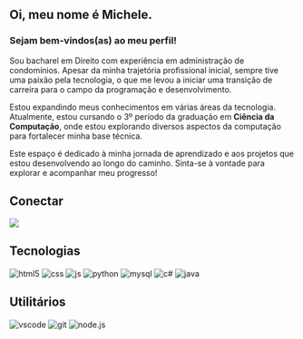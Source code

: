 ## Oi, meu nome é Michele.
### Sejam bem-vindos(as) ao meu perfil!

Sou bacharel em Direito com experiência em administração de condomínios. Apesar da minha trajetória profissional inicial, sempre tive uma paixão pela tecnologia, o que me levou a iniciar uma transição de carreira para o campo da programação e desenvolvimento.

Estou expandindo meus conhecimentos em várias áreas da tecnologia. Atualmente, estou cursando o 3º período da graduação em <strong>Ciência da Computação</strong>, onde estou explorando diversos aspectos da computação para fortalecer minha base técnica.

Este espaço é dedicado à minha jornada de aprendizado e aos projetos que estou desenvolvendo ao longo do caminho. Sinta-se à vontade para explorar e acompanhar meu progresso!


## Conectar
<div> 
  <a href="https://www.linkedin.com/in/michele-de-oliveira-martins-569098142" target="_blank">
    <img src="https://img.shields.io/badge/-LinkedIn-%230077B5?style=for-the-badge&logo=linkedin&logoColor=white">
  </a> 
</div>


  ## Tecnologias
<div style="display: inline_block">
  <img align="center" alt="html5" src="https://img.shields.io/badge/HTML5-E34F26?style=for-the-badge&logo=html5&logoColor=white" />
  <img align="center" alt="css" src="https://img.shields.io/badge/CSS3-1572B6?style=for-the-badge&logo=css3&logoColor=white" />
  <img align="center" alt="js" src="https://img.shields.io/badge/JavaScript-F7DF1E?style=for-the-badge&logo=javascript&logoColor=black" />
  <img align="center" alt="python" src="https://img.shields.io/badge/python-3670A0?style=for-the-badge&logo=python&logoColor=ffdd54" />
  <img align="center" alt="mysql" src="https://img.shields.io/badge/MySQL-005C84?style=for-the-badge&logo=mysql&logoColor=white" />
  <img align="center" alt="c#" src="https://img.shields.io/badge/C%23-239120?style=for-the-badge&logo=c-sharp&logoColor=white" />
  <img align="center" alt="java" src="https://img.shields.io/badge/java-%23ED8B00.svg?style=for-the-badge&logo=openjdk&logoColor=white" />
   
<div>


  ## Utilitários
<div style="display: inline_block">
  <img align="center" alt="vscode" src="https://img.shields.io/badge/Vscode-007ACC?style=for-the-badge&logo=visual-studio-code&logoColor=white" />
  <img align="center" alt="git" src="https://img.shields.io/badge/GIT-E44C30?style=for-the-badge&logo=git&logoColor=white" />
  <img align="center" alt="node.js" src="https://img.shields.io/badge/node.js-6DA55F?style=for-the-badge&logo=node.js&logoColor=white" />
 
<div>

  
<br />
   <a href="https://github.com/MicheleOM">

</div>
  
</div><br/>
 
<div> 


</div>
